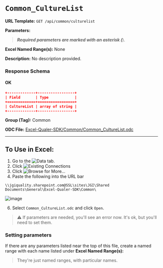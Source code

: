# `Common_CultureList`

**URL Template:**
`GET /api/common/culturelist`

**Parameters:**


> *****Required parameters are marked with an asterisk (*****).

**Excel Named Range(s):**
None


**Description:**
No description provided.

### Response Schema

#### OK
```json
+-------------+-----------------+
| Field       | Type            |
+=============+=================+
| CultureList | array of string |
+-------------+-----------------+
```

**Group (Tag):**
Common

**ODC File:**
[Excel-Qualer-SDK/Common/Common_CultureList.odc](https://github.com/Johnson-Gage-Inspection-Inc/qualer-sdk-odc/blob/main/Excel-Qualer-SDK/Common/Common_CultureList.odc)

---

To Use in Excel:
---

1. Go to the ![`Data`](https://github.com/user-attachments/assets/da437a70-57b3-4c5b-bb01-4910ece19ed1)
 tab.
3. Click ![Existing Connections](https://github.com/user-attachments/assets/a2f1ed67-b2e0-4c23-ac90-68c870e60289)
4. Click ![`Browse for More...`](https://github.com/user-attachments/assets/8e698494-6865-41e7-b6fa-043aea81809a)
5. Paste the following into the URL bar
```
\\jgiquality.sharepoint.com@SSL\sites\JGI\Shared Documents\General\Excel-Qualer-SDK\Common\
```

![image](https://github.com/user-attachments/assets/1e1a8d87-0377-446d-aaf5-d78562991db3)

6. Select `Common_CultureList.odc` and click `Open`.

> ⚠️ If parameters are needed, you'll see an error now. It's ok, but you'll need to set them.

### Setting parameters
If there are any parameters listed near the top of this file, create a named range with each name listed under **Excel Named Range(s):**
> They're just named ranges, with particular names.
